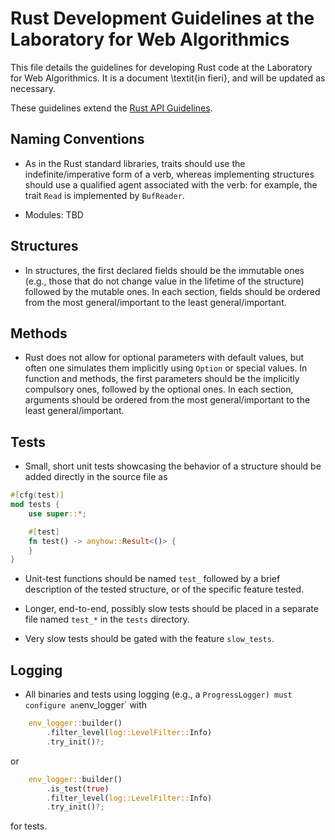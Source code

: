 # Rust Development Guidelines at the Laboratory for Web Algorithmics

This file details the guidelines for developing Rust code at the Laboratory for
Web Algorithmics. It is a document \textit{in fieri}, and will be updated as
necessary.  

These guidelines extend the [Rust API
Guidelines](https://rust-lang.github.io/api-guidelines/about.html).

## Naming Conventions

- As in the Rust standard libraries, traits should use the indefinite/imperative
  form of a verb, whereas implementing structures should use a qualified agent
  associated with the verb: for example, the trait `Read` is implemented by
  `BufReader`.

- Modules: TBD

## Structures

- In structures, the first declared fields should be the immutable ones (e.g.,
those that do not change value in the lifetime of the structure) followed by the
mutable ones. In each section, fields should be ordered from the most
general/important to the least general/important.

## Methods

- Rust does not allow for optional parameters with default values, but often one
simulates them implicitly using `Option` or special values. In function and
methods, the first parameters should be the implicitly compulsory ones, followed
by the optional ones. In each section, arguments should be ordered from the most
general/important to the least general/important.

## Tests

- Small, short unit tests showcasing the behavior of a structure should
be added directly in the source file as

```rust
#[cfg(test)]
mod tests {
    use super::*;

    #[test]
    fn test() -> anyhow::Result<()> {
    }
}
```

- Unit-test functions should be named `test_` followed by a brief description of
the tested structure, or of the specific feature tested.

- Longer, end-to-end, possibly slow tests should be placed in a separate
file named `test_*` in the `tests` directory.

- Very slow tests should be gated with the feature `slow_tests`.

## Logging

- All binaries and tests using logging (e.g., a `ProgressLogger) must configure
  an`env_logger` with

```rust
    env_logger::builder()
        .filter_level(log::LevelFilter::Info)
        .try_init()?;
```

or

```rust
    env_logger::builder()
        .is_test(true)
        .filter_level(log::LevelFilter::Info)
        .try_init()?;
```

for tests.
